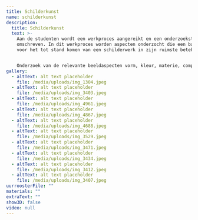 ```yaml
---
title: Schilderkunst
name: schilderkunst
description:
  title: Schilderkunst
  text: >-
    Aan de studenten wordt een werkproces aangereikt en een onderzoeksterrein
    omschreven. In dit werkproces worden aspecten onderzocht die een basis zijn
    voor het tot stand komen van een schilderwerk in zijn ruimste betekenis.


    Onderzoek van de relevante beeldaspecten vorm, kleur, materie, compositie is een fundament. Aan de hand van die beeldaspecten wordt het medium schilderen op een individuele manier onderzocht. Het proces verloopt door studie, expressie, persoonlijk engagement en zelfonderzoek: het atelier is een laboratorium.
gallery:
  - altText: alt text placeholder
    file: /media/uploads/img_1304.jpeg
  - altText: alt text placeholder
    file: /media/uploads/img_3403.jpeg
  - altText: alt text placeholder
    file: /media/uploads/img_4961.jpeg
  - altText: alt text placeholder
    file: /media/uploads/img_4867.jpeg
  - altText: alt text placeholder
    file: /media/uploads/img_4688.jpeg
  - altText: alt text placeholder
    file: /media/uploads/img_3529.jpeg
  - altText: alt text placeholder
    file: /media/uploads/img_3471.jpeg
  - altText: alt text placeholder
    file: /media/uploads/img_3434.jpeg
  - altText: alt text placeholder
    file: /media/uploads/img_3412.jpeg
  - altText: alt text placeholder
    file: /media/uploads/img_3407.jpeg
uurroosterFile: ""
materials: ""
extraText: ""
show3D: false
video: null
---
```


